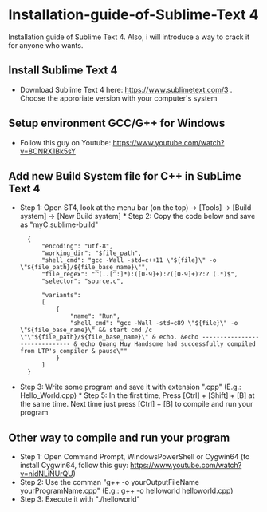 # Installation-guide-of-Sublime-Text 4
Installation guide of Sublime Text 4. Also, i will introduce a way to crack it for anyone who wants. 

## Install Sublime Text 4
* Download Sublime Text 4 here: https://www.sublimetext.com/3 . Choose the approriate version with your computer's system

## Setup environment GCC/G++ for Windows
* Follow this guy on Youtube: https://www.youtube.com/watch?v=8CNRX1Bk5sY

## Add new Build System file for C++ in SubLime Text 4
* Step 1: Open ST4, look at the menu bar (on the top) -> [Tools]  -> [Build system] -> [New Build system]                                                                          * Step 2: Copy the code below and save as "myC.sublime-build"
  
	    {
	        "encoding": "utf-8",
	        "working_dir": "$file_path",
	        "shell_cmd": "gcc -Wall -std=c++11 \"${file}\" -o \"${file_path}/${file_base_name}\"",
	        "file_regex": "^(..[^:]*):([0-9]+):?([0-9]+)?:? (.*)$",
	        "selector": "source.c",
	    
	        "variants":
	        [
	            {   
	                "name": "Run",
	                "shell_cmd": "gcc -Wall -std=c89 \"${file}\" -o \"${file_base_name}\" && start cmd /c \"\"${file_path}/${file_base_name}\" & echo. &echo ------------------------------ & echo Quang Huy Handsome had successfully compiled from LTP's compiler & pause\""
	            }
	        ]
	    }
        
* Step 3: Write some program and save it with extension ".cpp" (E.g.: Hello_World.cpp)                                                                                             * Step 5: In the first time, Press [Ctrl] + [Shift] + [B] at the same time. Next time just press [Ctrl] + [B] to compile and run your program

## Other way to compile and run your program
* Step 1: Open Command Prompt, WindowsPowerShell or Cygwin64 (to install Cygwin64, follow this guy: https://www.youtube.com/watch?v=nidNLiNUrQU)
* Step 2: Use the comman "g++ -o yourOutputFileName yourProgramName.cpp" (E.g.: g++ -o helloworld helloworld.cpp)
* Step 3: Execute it with "./helloworld" 
